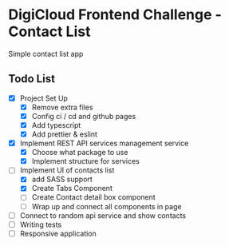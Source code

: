 # DigiCloud Frontend Challenge - Contact List

Simple contact list app

## Todo List 
- [x] Project Set Up
  - [x] Remove extra files
  - [x] Config ci / cd and github pages
  - [x] Add typescript
  - [x] Add prettier & eslint
- [x] Implement REST API services management service
  - [x] Choose what package to use
  - [x] Implement structure for services
- [ ] Implement UI of contacts list
  - [x] add SASS support
  - [x] Create Tabs Component
  - [ ] Create Contact detail box component
  - [ ] Wrap up and connect all components in page
- [ ] Connect to random api service and show contacts
- [ ] Writing tests
- [ ] Responsive application
